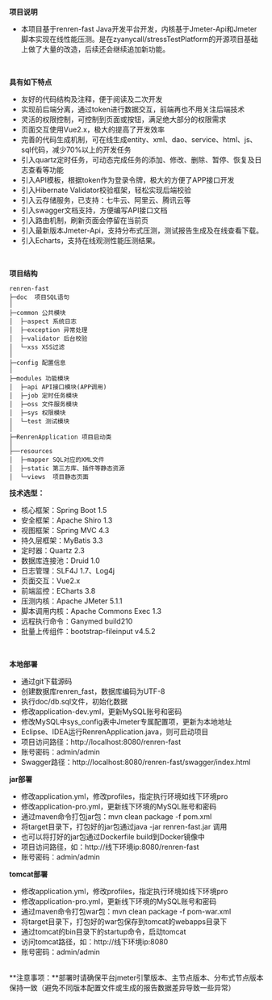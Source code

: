 **项目说明** 
- 本项目基于renren-fast Java开发平台开发，内核基于Jmeter-Api和Jmeter脚本实现在线性能压测。是在zyanycall/stressTestPlatform的开源项目基础上做了大量的改造，后续还会继续追加新功能。
<br> 
 
**具有如下特点** 
- 友好的代码结构及注释，便于阅读及二次开发
- 实现前后端分离，通过token进行数据交互，前端再也不用关注后端技术
- 灵活的权限控制，可控制到页面或按钮，满足绝大部分的权限需求
- 页面交互使用Vue2.x，极大的提高了开发效率
- 完善的代码生成机制，可在线生成entity、xml、dao、service、html、js、sql代码，减少70%以上的开发任务
- 引入quartz定时任务，可动态完成任务的添加、修改、删除、暂停、恢复及日志查看等功能
- 引入API模板，根据token作为登录令牌，极大的方便了APP接口开发
- 引入Hibernate Validator校验框架，轻松实现后端校验
- 引入云存储服务，已支持：七牛云、阿里云、腾讯云等
- 引入swagger文档支持，方便编写API接口文档
- 引入路由机制，刷新页面会停留在当前页
- 引入最新版本Jmeter-Api，支持分布式压测，测试报告生成及在线查看下载。
- 引入Echarts，支持在线观测性能压测结果。
<br> 

**项目结构** 
```
renren-fast
├─doc  项目SQL语句
│
├─common 公共模块
│  ├─aspect 系统日志
│  ├─exception 异常处理
│  ├─validator 后台校验
│  └─xss XSS过滤
│ 
├─config 配置信息
│ 
├─modules 功能模块
│  ├─api API接口模块(APP调用)
│  ├─job 定时任务模块
│  ├─oss 文件服务模块
│  ├─sys 权限模块
│  └─test 测试模块
│ 
├─RenrenApplication 项目启动类
│  
├──resources 
│  ├─mapper SQL对应的XML文件
│  ├─static 第三方库、插件等静态资源
│  └─views  项目静态页面

```

**技术选型：** 
- 核心框架：Spring Boot 1.5
- 安全框架：Apache Shiro 1.3
- 视图框架：Spring MVC 4.3
- 持久层框架：MyBatis 3.3
- 定时器：Quartz 2.3
- 数据库连接池：Druid 1.0
- 日志管理：SLF4J 1.7、Log4j
- 页面交互：Vue2.x 
- 前端监控：ECharts 3.8
- 压测内核：Apache JMeter 5.1.1
- 脚本调用内核：Apache Commons Exec 1.3
- 远程执行命令：Ganymed build210
- 批量上传组件：bootstrap-fileinput v4.5.2
<br> 

 **本地部署**
- 通过git下载源码
- 创建数据库renren_fast，数据库编码为UTF-8
- 执行doc/db.sql文件，初始化数据
- 修改application-dev.yml，更新MySQL账号和密码
- 修改MySQL中sys_config表中Jmeter专属配置项，更新为本地地址
- Eclipse、IDEA运行RenrenApplication.java，则可启动项目
- 项目访问路径：http://localhost:8080/renren-fast
- 账号密码：admin/admin
- Swagger路径：http://localhost:8080/renren-fast/swagger/index.html

**jar部署**
- 修改application.yml，修改profiles，指定执行环境如线下环境pro
- 修改application-pro.yml，更新线下环境的MySQL账号和密码
- 通过maven命令打包jar包：mvn clean package -f pom.xml
- 将target目录下，打包好的jar包通过java -jar renren-fast.jar 调用
- 也可以将打好的jar包通过Dockerfile build到Docker镜像中
- 项目访问路径，如：http://线下环境ip:8080/renren-fast
- 账号密码：admin/admin

 **tomcat部署**
- 修改application.yml，修改profiles，指定执行环境如线下环境pro
- 修改application-pro.yml，更新线下环境的MySQL账号和密码
- 通过maven命令打包war包：mvn clean package -f pom-war.xml
- 将target目录下，打包好的war包保存到tomcat的webapps目录下
- 通过tomcat的bin目录下的startup命令，启动tomcat
- 访问tomcat路径，如：http://线下环境ip:8080
- 账号密码：admin/admin
<br> 
**注意事项：**部署时请确保平台jmeter引擎版本、主节点版本、分布式节点版本保持一致（避免不同版本配置文件或生成的报告数据差异导致一些异常）
<br> 